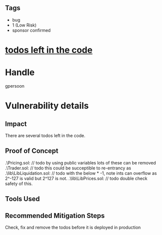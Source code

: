## Tags

- bug
- 1 (Low Risk)
- sponsor confirmed

# [todos left in the code](https://github.com/code-423n4/2021-06-tracer-findings/issues/12) 

# Handle

gpersoon


# Vulnerability details

## Impact
There are several todos left in the code.

## Proof of Concept
.\Pricing.sol:                     // todo by using public variables lots of these can be removed
.\Trader.sol:                      // todo this could be succeptible to re-entrancy as
.\lib\LibLiquidation.sol:    // todo with the below * -1, note ints can overflow as 2^-127 is valid but 2^127 is not.
.\lib\LibPrices.sol:             // todo double check safety of this.

## Tools Used

## Recommended Mitigation Steps
Check, fix and remove the todos before it is deployed in production



